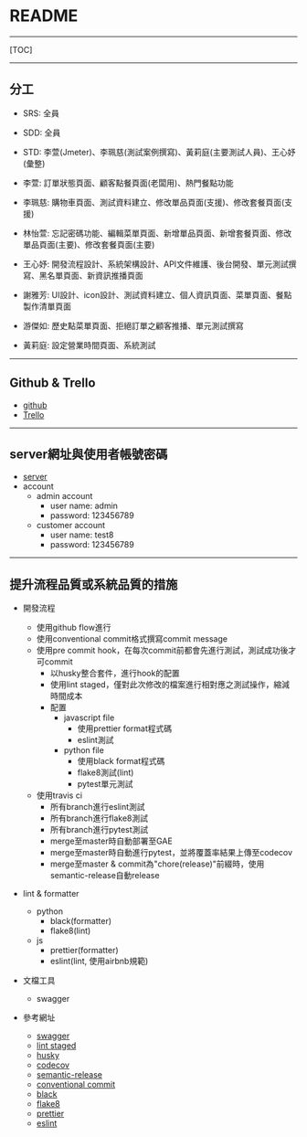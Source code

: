 # README

---

[TOC]

---

## 分工
  - SRS: 全員
  - SDD: 全員
  - STD: 李萱(Jmeter)、李珮慈(測試案例撰寫)、黃莉庭(主要測試人員)、王心妤(彙整)
  
  - 李萱: 訂單狀態頁面、顧客點餐頁面(老闆用)、熱門餐點功能
  - 李珮慈: 購物車頁面、測試資料建立、修改單品頁面(支援)、修改套餐頁面(支援)
  - 林怡萱: 忘記密碼功能、編輯菜單頁面、新增單品頁面、新增套餐頁面、修改單品頁面(主要)、修改套餐頁面(主要)
  - 王心妤: 開發流程設計、系統架構設計、API文件維護、後台開發、單元測試撰寫、黑名單頁面、新資訊推播頁面
  - 謝雅芳: UI設計、icon設計、測試資料建立、個人資訊頁面、菜單頁面、餐點製作清單頁面
  - 游傑如: 歷史點菜單頁面、拒絕訂單之顧客推播、單元測試撰寫
  - 黃莉庭: 設定營業時間頁面、系統測試

---

## Github & Trello
  - [github](https://github.com/creek0810/loveat2)
  - [Trello](https://trello.com/b/ls8xqQs8/%E8%BB%9F%E5%B7%A5)

---

## server網址與使用者帳號密碼
- [server](https://loveat2.appspot.com/menu/)
- account
    - admin account
        - user name: admin
        - password: 123456789
    - customer account
        - user name: test8
        - password: 123456789

---

## 提升流程品質或系統品質的措施

- 開發流程
  - 使用github flow進行
  - 使用conventional commit格式撰寫commit message
  - 使用pre commit hook，在每次commit前都會先進行測試，測試成功後才可commit
    - 以husky整合套件，進行hook的配置
    - 使用lint staged，僅對此次修改的檔案進行相對應之測試操作，縮減時間成本
    - 配置
      - javascript file
        - 使用prettier format程式碼
        - eslint測試
      - python file
        - 使用black format程式碼
        - flake8測試(lint)
        - pytest單元測試
  - 使用travis ci
    - 所有branch進行eslint測試
    - 所有branch進行flake8測試
    - 所有branch進行pytest測試
    - merge至master時自動部署至GAE
    - merge至master時自動進行pytest，並將覆蓋率結果上傳至codecov
    - merge至master & commit為"chore(release)"前綴時，使用semantic-release自動release

- lint & formatter
  - python
    - black(formatter)
    - flake8(lint)
  - js
    - prettier(formatter)
    - eslint(lint, 使用airbnb規範)

- 文檔工具
  - swagger

- 參考網址
  - [swagger](https://app.swaggerhub.com/apis-docs/creek0810/loveat2/1.0.0#/)
  - [lint staged](https://github.com/okonet/lint-staged)
  - [husky](https://github.com/typicode/husky)
  - [codecov](https://codecov.io/)
  - [semantic-release](https://github.com/semantic-release/semantic-release)
  - [conventional commit](https://www.conventionalcommits.org/en/v1.0.0/)
  - [black](https://github.com/psf/black)
  - [flake8](https://github.com/PyCQA/flake8)
  - [prettier](https://github.com/prettier/prettier)
  - [eslint](https://github.com/eslint/eslint)

